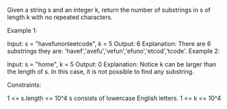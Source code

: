 Given a string s and an integer k, return the number of substrings in s of length k with no repeated characters.

 

Example 1:

Input: s = "havefunonleetcode", k = 5
Output: 6
Explanation: There are 6 substrings they are: 'havef','avefu','vefun','efuno','etcod','tcode'.
Example 2:

Input: s = "home", k = 5
Output: 0
Explanation: Notice k can be larger than the length of s. In this case, it is not possible to find any substring.
 

Constraints:

1 <= s.length <= 10^4
s consists of lowercase English letters.
1 <= k <= 10^4
